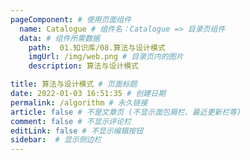 ```yaml
---
pageComponent: # 使用页面组件
  name: Catalogue # 组件名：Catalogue => 目录页组件
  data: # 组件所需数据
    path:  01.知识库/08.算法与设计模式
    imgUrl: /img/web.png # 目录页内的图片
    description: 算法与设计模式

title: 算法与设计模式 # 页面标题
date: 2022-01-03 16:51:35 # 创建日期
permalink: /algorithm # 永久链接
article: false # 不是文章页 (不显示面包屑栏、最近更新栏等)
comment: false # 不显示评论栏
editLink: false # 不显示编辑按钮
sidebar:  # 显示侧边栏
---
```

